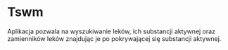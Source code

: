# Tswm
Aplikacja pozwala na wyszukiwanie leków, ich substancji aktywnej oraz zamienników leków znajdując je po pokrywającej się substancji aktywnej.
